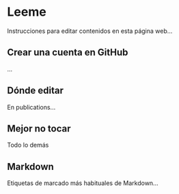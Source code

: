 # Leeme

Instrucciones para editar contenidos en esta página web...

## Crear una cuenta en GitHub

...

## Dónde editar
En publications...

## Mejor no tocar
Todo lo demás


## Markdown

Etiquetas de marcado más habituales de Markdown...
